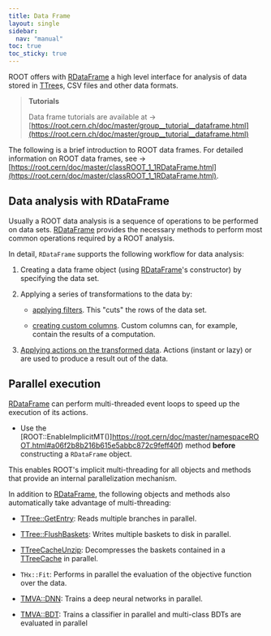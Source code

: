 ```yaml
---
title: Data Frame
layout: single
sidebar:
  nav: "manual"
toc: true
toc_sticky: true
---
```

ROOT offers with [RDataFrame](https://root.cern/doc/master/classROOT_1_1RDataFrame.html) a high level interface for analysis of data stored in [TTree](https://root.cern/doc/master/classTTree.html)s, CSV files and other data formats. 

> **Tutorials**
>
> Data frame tutorials are available at → [https://root.cern.ch/doc/master/group__tutorial__dataframe.html](https://root.cern.ch/doc/master/group__tutorial__dataframe.html)

The following is a brief introduction to ROOT data frames. For detailed information on ROOT data frames, see → [https://root.cern/doc/master/classROOT_1_1RDataFrame.html](https://root.cern/doc/master/classROOT_1_1RDataFrame.html).

## Data analysis with RDataFrame

Usually a ROOT data analysis is a sequence of operations to be performed on data sets. [RDataFrame](https://root.cern/doc/master/classROOT_1_1RDataFrame.html) provides the necessary methods to perform most common operations required by a ROOT analysis.

In detail, `RDataFrame` supports the following workflow for data analysis:

1. Creating a data frame object (using [RDataFrame](https://root.cern/doc/master/classROOT_1_1RDataFrame.html)'s constructor) by specifying the data set.

2. Applying a series of transformations to the data by:

	- [applying filters](https://root.cern/doc/master/classROOT_1_1RDataFrame.html#transformations). This "cuts" the rows of the data set.
	
	- [creating custom columns](https://root.cern/doc/master/classROOT_1_1RDataFrame.html#transformations). Custom columns can, for example, contain the results of a computation.

3. [Applying actions on the transformed data](https://root.cern/doc/master/classROOT_1_1RDataFrame.html#actions). Actions (instant or lazy) or are used to produce a result out of the data.


## Parallel execution

[RDataFrame](https://root.cern/doc/master/classROOT_1_1RDataFrame.html) can perform multi-threaded event loops to speed up the execution of its actions. 

- Use the [ROOT::EnableImplicitMT()]https://root.cern/doc/master/namespaceROOT.html#a06f2b8b216b615e5abbc872c9feff40f) method **before** constructing a `RDataFrame` object.

This enables ROOT's implicit multi-threading for all objects and methods that provide an internal parallelization mechanism. 

In addition to [RDataFrame](https://root.cern/doc/master/classROOT_1_1RDataFrame.html), the following objects and methods also automatically take advantage of multi-threading:

- [TTree::GetEntry](https://root.cern/doc/master/classTTree.html#a9fc48df5560fce1a2d63ecd1ac5b40cb): Reads multiple branches in parallel.
 
- [TTree::FlushBaskets](https://root.cern/doc/master/classTTree.html#a2c67417486903b12f1149f97ca47525f): Writes multiple baskets to disk in parallel.
 
- [TTreeCacheUnzip](https://root.cern/doc/master/classTTreeCacheUnzip.html): Decompresses the baskets contained in a [TTreeCache](https://root.cern/doc/master/classTTreeCache.html) in parallel.
    
- `THx::Fit`: Performs in parallel the evaluation of the objective function over the data.

- [TMVA::DNN](https://root.cern/doc/master/namespaceTMVA_1_1DNN.html): Trains a deep neural networks in parallel.

- [TMVA::BDT](https://root.cern/doc/master/namespaceTMVA.html#aa80d9b85c1bb794248940dd499e132b4): Trains a classifier in parallel and multi-class BDTs are evaluated in parallel



